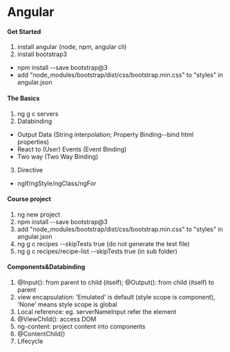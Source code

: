 # Angular
#### Get Started
1. install angular (node, npm, angular cli)
2. install bootstrap3
- npm install --save bootstrap@3
- add "node_modules/bootstrap/dist/css/bootstrap.min.css" to "styles" in angular.json
#### The Basics
1. ng g c servers
2. Databinding
- Output Data (String interpolation; Property Binding--bind html properties)
- React to (User) Events (Event Binding)
- Two way (Two Way Binding)
3. Directive
- ngIf/ngStyle/ngClass/ngFor
#### Course project
1. ng new project
2. npm install --save bootstrap@3
3. add "node_modules/bootstrap/dist/css/bootstrap.min.css" to "styles" in angular.json
4. ng g c recipes --skipTests true (do not generate the test file)
5. ng g c recipes/recipe-list --skipTests true (in sub folder)
#### Components&Databinding
1. @Input(): from parent to child (itself); @Output(): from child (itself) to parent
2. view encapsulation: 'Emulated' is default (style scope is component), 'None' means style scope is global
3. Local reference: eg. serverNameInput refer the element
4. @ViewChild(): access DOM
5. ng-content: project content into components
6. @ContentChild()
7. Lifecycle